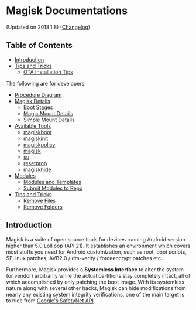 # Magisk Documentations
(Updated on 2018.1.8) ([Changelog](changelog.md))

## Table of Contents

- [Introduction](#introduction)
- [Tips and Tricks](tips.md)
    - [OTA Installation Tips](tips.md#ota-installation-tips)

The following are for developers

- [Procedure Diagram](https://cdn.rawgit.com/topjohnwu/Magisk/7d1082b1cb91db90ed0a29d8b092723fc3d69c58/docs/procedures.html)
- [Magisk Details](details.md)
    - [Boot Stages](details.md#boot-stages)
    - [Magic Mount Details](details.md#magic-mount-details)
    - [Simple Mount Details](details.md#simple-mount-details)
- [Available Tools](tools.md)
    - [magiskboot](tools.md#magiskboot)
    - [magiskinit](tools.md#magiskinit)
    - [magiskpolicy](tools.md#magiskpolicy)
    - [magisk](tools.md#magisk)
    - [su](tools.md#su)
    - [resetprop](tools.md#resetprop)
    - [magiskhide](tools.md#magiskhide)
- [Modules](modules.md)
    - [Modules and Templates](modules.md#magisk-module-format)
    - [Submit Modules to Repo](https://github.com/topjohnwu/Magisk_Repo_Submissions)
- [Tips and Tricks](tips.md)
    - [Remove Files](tips.md#remove-files)
    - [Remove Folders](tips.md#remove-folders)

    
## Introduction
Magisk is a suite of open source tools for devices running Android version higher than 5.0 Lollipop (API 21). It establishes an environment which covers most stuffs you need for Android customization, such as root, boot scripts, SELinux patches, AVB2.0 / dm-verity / forceencrypt patches etc..

Furthermore, Magisk provides a **Systemless Interface** to alter the system (or vendor) arbitrarily while the actual partitions stay completely intact, all of which accomplished by only patching the boot image. With its systemless nature along with several other hacks, Magisk can hide modifications from nearly any existing system integrity verifications, one of the main target is to hide from [Google's SafetyNet API](https://developer.android.com/training/safetynet/index.html).
